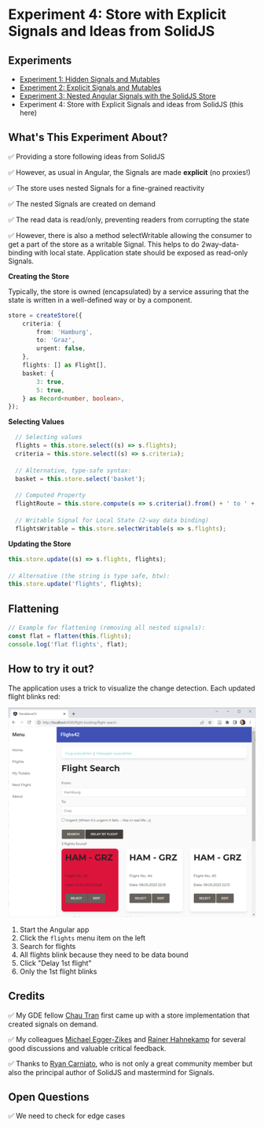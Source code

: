 # Experiment 4: Store with Explicit Signals and Ideas from SolidJS

## Experiments

- [Experiment 1: Hidden Signals and Mutables](https://github.com/manfredsteyer/standalone-example-cli/tree/nest)
- [Experiment 2: Explicit Signals and Mutables](https://github.com/manfredsteyer/standalone-example-cli/tree/nest)
- [Experiment 3: Nested Angular Signals with the SolidJS Store](https://github.com/manfredsteyer/standalone-example-cli/tree/solid)
- Experiment 4: Store with Explicit Signals and ideas from SolidJS (this here)

## What's This Experiment About?

✅ Providing a store following ideas from SolidJS

✅ However, as usual in Angular, the Signals are made **explicit** (no proxies!)

✅ The store uses nested Signals for a fine-grained reactivity

✅ The nested Signals are created on demand

✅ The read data is read/only, preventing readers from corrupting the state

✅ However, there is also a method selectWritable allowing the consumer to get a part of the store as a writable Signal. This helps to do 2way-data-binding with local state. Application state should be exposed as read-only Signals.


**Creating the Store**

Typically, the store is owned (encapsulated) by a service assuring that the state is written in a well-defined way or by a component.

```typescript
store = createStore({
    criteria: {
        from: 'Hamburg',
        to: 'Graz',
        urgent: false,
    },
    flights: [] as Flight[],
    basket: {
        3: true,
        5: true,
    } as Record<number, boolean>,
});
```

**Selecting Values**

```typescript
  // Selecting values
  flights = this.store.select((s) => s.flights);
  criteria = this.store.select((s) => s.criteria);

  // Alternative, type-safe syntax:
  basket = this.store.select('basket');

  // Computed Property
  flightRoute = this.store.compute(s => s.criteria().from() + ' to ' + s.criteria().to());

  // Writable Signal for Local State (2-way data binding)
  flightsWritable = this.store.selectWritable(s => s.flights);
```

**Updating the Store**

```typescript
this.store.update((s) => s.flights, flights);

// Alternative (the string is type safe, btw):
this.store.update('flights', flights);
```

## Flattening

```typescript
// Example for flattening (removing all nested signals):
const flat = flatten(this.flights);
console.log('flat flights', flat);
```

## How to try it out?

The application uses a trick to visualize the change detection. Each updated flight blinks red:

![Updated flights blink](./app.png)

1. Start the Angular app
2. Click the ``flights`` menu item on the left 
3. Search for flights
4. All flights blink because they need to be data bound
5. Click "Delay 1st flight"
6. Only the 1st flight blinks


## Credits

✅ My GDE fellow [Chau Tran](https://twitter.com/Nartc1410) first came up with a store implementation that created signals on demand.  

✅ My colleagues [Michael Egger-Zikes](https://twitter.com/MikeZks) and [Rainer Hahnekamp](https://twitter.com/rainerhahnekamp) for several good discussions and valuable critical feedback.

✅ Thanks to [Ryan Carniato](https://twitter.com/RyanCarniato), who is not only a great community member but also the principal author of SolidJS and mastermind for Signals.

## Open Questions

✅ We need to check for edge cases 
